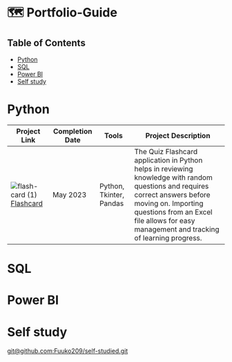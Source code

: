# 🗺 Portfolio-Guide
## Table of Contents
- [Python](#python)
- [SQL](#SQL)
- [Power BI](#powerBI)
- [Self study](self-study)

# Python
| Project Link | Completion Date | Tools | Project Description | 
|---|---|---|---|
| ![flash-card (1)](https://github.com/Fuuko209/Portfolio-Guide/assets/103474817/60554c9f-4403-45c0-9ef8-9f2eee864386)[Flashcard](https://github.com/Fuuko209/CaseStudy_PYF2302R1) | May 2023 | Python, Tkinter, Pandas | The Quiz Flashcard application in Python helps in reviewing knowledge with random questions and requires correct answers before moving on. Importing questions from an Excel file allows for easy management and tracking of learning progress.|
# SQL

# Power BI

# Self study
[git@github.com:Fuuko209/self-studied.git](https://github.com/Fuuko209/self-studied.git)
